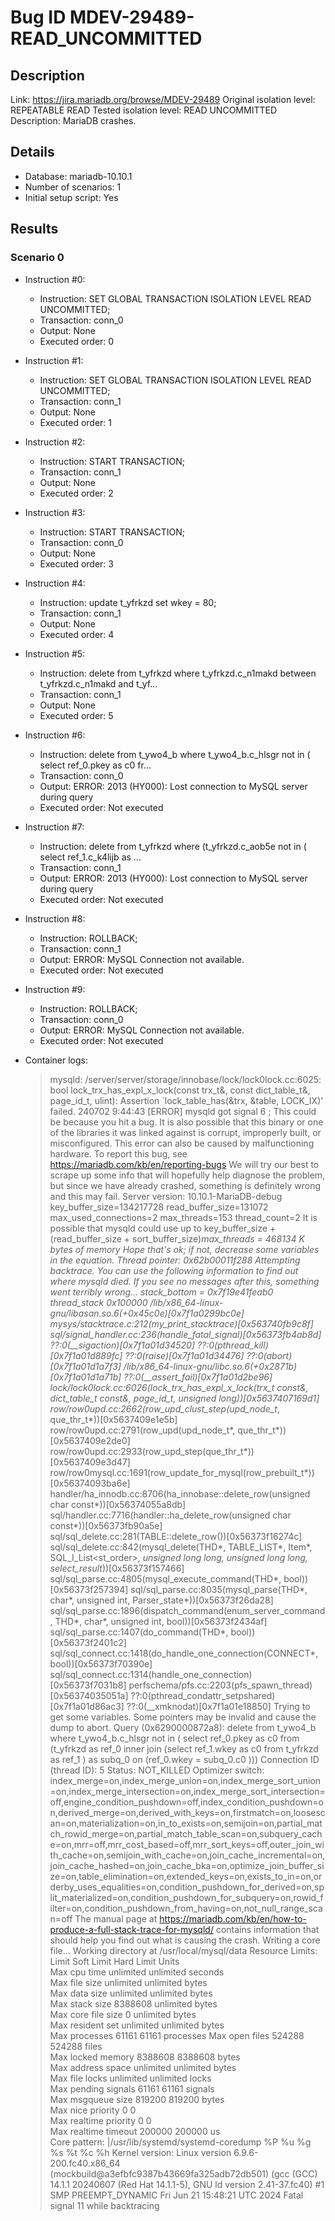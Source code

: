 # Bug ID MDEV-29489-READ_UNCOMMITTED

## Description

Link:                     https://jira.mariadb.org/browse/MDEV-29489
Original isolation level: REPEATABLE READ
Tested isolation level:   READ UNCOMMITTED
Description:              MariaDB crashes.


## Details
 * Database: mariadb-10.10.1
 * Number of scenarios: 1
 * Initial setup script: Yes

## Results
### Scenario 0
 * Instruction #0:
     - Instruction:  SET GLOBAL TRANSACTION ISOLATION LEVEL READ UNCOMMITTED;
     - Transaction: conn_0
     - Output: None
     - Executed order: 0
 * Instruction #1:
     - Instruction:  SET GLOBAL TRANSACTION ISOLATION LEVEL READ UNCOMMITTED;
     - Transaction: conn_1
     - Output: None
     - Executed order: 1
 * Instruction #2:
     - Instruction:  START TRANSACTION;
     - Transaction: conn_1
     - Output: None
     - Executed order: 2
 * Instruction #3:
     - Instruction:  START TRANSACTION;
     - Transaction: conn_0
     - Output: None
     - Executed order: 3
 * Instruction #4:
     - Instruction:  update t_yfrkzd set wkey = 80;
     - Transaction: conn_1
     - Output: None
     - Executed order: 4
 * Instruction #5:
     - Instruction:  delete from t_yfrkzd where t_yfrkzd.c_n1makd between t_yfrkzd.c_n1makd and t_yf...
     - Transaction: conn_1
     - Output: None
     - Executed order: 5
 * Instruction #6:
     - Instruction:  delete from t_ywo4_b where t_ywo4_b.c_hlsgr not in ( select ref_0.pkey as c0 fr...
     - Transaction: conn_0
     - Output: ERROR: 2013 (HY000): Lost connection to MySQL server during query
     - Executed order: Not executed
 * Instruction #7:
     - Instruction:  delete from t_yfrkzd where (t_yfrkzd.c_aob5e not in ( select ref_1.c_k4lijb as ...
     - Transaction: conn_1
     - Output: ERROR: 2013 (HY000): Lost connection to MySQL server during query
     - Executed order: Not executed
 * Instruction #8:
     - Instruction:  ROLLBACK;
     - Transaction: conn_1
     - Output: ERROR: MySQL Connection not available.
     - Executed order: Not executed
 * Instruction #9:
     - Instruction:  ROLLBACK;
     - Transaction: conn_0
     - Output: ERROR: MySQL Connection not available.
     - Executed order: Not executed

 * Container logs:
   > mysqld: /server/server/storage/innobase/lock/lock0lock.cc:6025: bool lock_trx_has_expl_x_lock(const trx_t&, const dict_table_t&, page_id_t, ulint): Assertion `lock_table_has(&trx, &table, LOCK_IX)' failed.
   > 240702  9:44:43 [ERROR] mysqld got signal 6 ;
   > This could be because you hit a bug. It is also possible that this binary
   > or one of the libraries it was linked against is corrupt, improperly built,
   > or misconfigured. This error can also be caused by malfunctioning hardware.
   > To report this bug, see https://mariadb.com/kb/en/reporting-bugs
   > We will try our best to scrape up some info that will hopefully help
   > diagnose the problem, but since we have already crashed, 
   > something is definitely wrong and this may fail.
   > Server version: 10.10.1-MariaDB-debug
   > key_buffer_size=134217728
   > read_buffer_size=131072
   > max_used_connections=2
   > max_threads=153
   > thread_count=2
   > It is possible that mysqld could use up to 
   > key_buffer_size + (read_buffer_size + sort_buffer_size)*max_threads = 468134 K  bytes of memory
   > Hope that's ok; if not, decrease some variables in the equation.
   > Thread pointer: 0x62b00011f288
   > Attempting backtrace. You can use the following information to find out
   > where mysqld died. If you see no messages after this, something went
   > terribly wrong...
   > stack_bottom = 0x7f19e41feab0 thread_stack 0x100000
   > /lib/x86_64-linux-gnu/libasan.so.6(+0x45c0e)[0x7f1a0299bc0e]
   > mysys/stacktrace.c:212(my_print_stacktrace)[0x563740fb9c8f]
   > sql/signal_handler.cc:236(handle_fatal_signal)[0x56373fb4ab8d]
   > ??:0(__sigaction)[0x7f1a01d34520]
   > ??:0(pthread_kill)[0x7f1a01d889fc]
   > ??:0(raise)[0x7f1a01d34476]
   > ??:0(abort)[0x7f1a01d1a7f3]
   > /lib/x86_64-linux-gnu/libc.so.6(+0x2871b)[0x7f1a01d1a71b]
   > ??:0(__assert_fail)[0x7f1a01d2be96]
   > lock/lock0lock.cc:6026(lock_trx_has_expl_x_lock(trx_t const&, dict_table_t const&, page_id_t, unsigned long))[0x5637407169d1]
   > row/row0upd.cc:2662(row_upd_clust_step(upd_node_t*, que_thr_t*))[0x5637409e1e5b]
   > row/row0upd.cc:2791(row_upd(upd_node_t*, que_thr_t*))[0x5637409e2de0]
   > row/row0upd.cc:2933(row_upd_step(que_thr_t*))[0x5637409e3d47]
   > row/row0mysql.cc:1691(row_update_for_mysql(row_prebuilt_t*))[0x56374093ba6e]
   > handler/ha_innodb.cc:8706(ha_innobase::delete_row(unsigned char const*))[0x56374055a8db]
   > sql/handler.cc:7716(handler::ha_delete_row(unsigned char const*))[0x56373fb90a5e]
   > sql/sql_delete.cc:281(TABLE::delete_row())[0x56373f16274c]
   > sql/sql_delete.cc:842(mysql_delete(THD*, TABLE_LIST*, Item*, SQL_I_List<st_order>*, unsigned long long, unsigned long long, select_result*))[0x56373f157466]
   > sql/sql_parse.cc:4805(mysql_execute_command(THD*, bool))[0x56373f257394]
   > sql/sql_parse.cc:8035(mysql_parse(THD*, char*, unsigned int, Parser_state*))[0x56373f26da28]
   > sql/sql_parse.cc:1896(dispatch_command(enum_server_command, THD*, char*, unsigned int, bool))[0x56373f2434af]
   > sql/sql_parse.cc:1407(do_command(THD*, bool))[0x56373f2401c2]
   > sql/sql_connect.cc:1418(do_handle_one_connection(CONNECT*, bool))[0x56373f70390e]
   > sql/sql_connect.cc:1314(handle_one_connection)[0x56373f7031b8]
   > perfschema/pfs.cc:2203(pfs_spawn_thread)[0x56374035051a]
   > ??:0(pthread_condattr_setpshared)[0x7f1a01d86ac3]
   > ??:0(__xmknodat)[0x7f1a01e18850]
   > Trying to get some variables.
   > Some pointers may be invalid and cause the dump to abort.
   > Query (0x6290000872a8): delete from t_ywo4_b where t_ywo4_b.c_hlsgr not in ( select ref_0.pkey as c0 from (t_yfrkzd as ref_0 inner join (select ref_1.wkey as c0 from t_yfrkzd as ref_1 ) as subq_0 on (ref_0.wkey = subq_0.c0 )))
   > Connection ID (thread ID): 5
   > Status: NOT_KILLED
   > Optimizer switch: index_merge=on,index_merge_union=on,index_merge_sort_union=on,index_merge_intersection=on,index_merge_sort_intersection=off,engine_condition_pushdown=off,index_condition_pushdown=on,derived_merge=on,derived_with_keys=on,firstmatch=on,loosescan=on,materialization=on,in_to_exists=on,semijoin=on,partial_match_rowid_merge=on,partial_match_table_scan=on,subquery_cache=on,mrr=off,mrr_cost_based=off,mrr_sort_keys=off,outer_join_with_cache=on,semijoin_with_cache=on,join_cache_incremental=on,join_cache_hashed=on,join_cache_bka=on,optimize_join_buffer_size=on,table_elimination=on,extended_keys=on,exists_to_in=on,orderby_uses_equalities=on,condition_pushdown_for_derived=on,split_materialized=on,condition_pushdown_for_subquery=on,rowid_filter=on,condition_pushdown_from_having=on,not_null_range_scan=off
   > The manual page at https://mariadb.com/kb/en/how-to-produce-a-full-stack-trace-for-mysqld/ contains
   > information that should help you find out what is causing the crash.
   > Writing a core file...
   > Working directory at /usr/local/mysql/data
   > Resource Limits:
   > Limit                     Soft Limit           Hard Limit           Units     
   > Max cpu time              unlimited            unlimited            seconds   
   > Max file size             unlimited            unlimited            bytes     
   > Max data size             unlimited            unlimited            bytes     
   > Max stack size            8388608              unlimited            bytes     
   > Max core file size        0                    unlimited            bytes     
   > Max resident set          unlimited            unlimited            bytes     
   > Max processes             61161                61161                processes 
   > Max open files            524288               524288               files     
   > Max locked memory         8388608              8388608              bytes     
   > Max address space         unlimited            unlimited            bytes     
   > Max file locks            unlimited            unlimited            locks     
   > Max pending signals       61161                61161                signals   
   > Max msgqueue size         819200               819200               bytes     
   > Max nice priority         0                    0                    
   > Max realtime priority     0                    0                    
   > Max realtime timeout      200000               200000               us        
   > Core pattern: |/usr/lib/systemd/systemd-coredump %P %u %g %s %t %c %h
   > Kernel version: Linux version 6.9.6-200.fc40.x86_64 (mockbuild@a3efbfc9387b43669fa325adb72db501) (gcc (GCC) 14.1.1 20240607 (Red Hat 14.1.1-5), GNU ld version 2.41-37.fc40) #1 SMP PREEMPT_DYNAMIC Fri Jun 21 15:48:21 UTC 2024
   > Fatal signal 11 while backtracing

